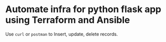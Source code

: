 # Automate infra for python flask app using Terraform and Ansible

Use `curl` or `postman` to Insert, update, delete records.

